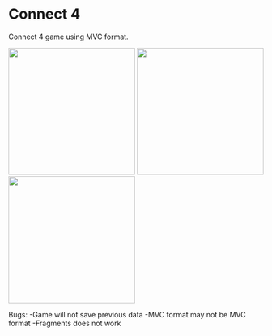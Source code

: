 # Connect 4

Connect 4 game using MVC format.

<img src="https://raw.githubusercontent.com/BryanKo/cmps121-asg1/master/MainPage.png" width="250">
<img src="https://raw.githubusercontent.com/BryanKo/cmps121-asg1/master/StartGame.png" width="250">
<img src="https://raw.githubusercontent.com/BryanKo/cmps121-asg1/master/InProgress.png" width="250">

Bugs:
-Game will not save previous data
-MVC format may not be MVC format
-Fragments does not work
